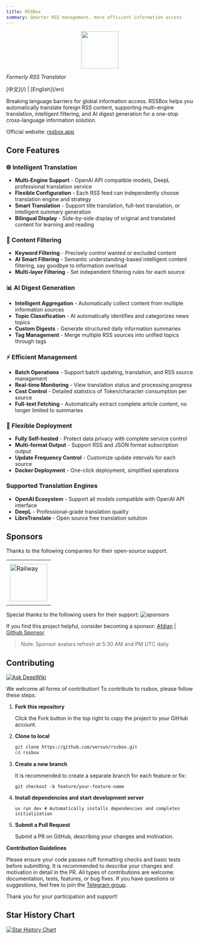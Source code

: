 ```yaml
---
title: RSSBox
summary: Smarter RSS management, more efficient information access
---
```


<div align="center">
<img src="/assets/logo.svg" width="100" height="100">
</div>

<p><em>Formerly RSS Translator</em></p>
[中文](/) | [English](/en)

Breaking language barriers for global information access. RSSBox helps you automatically translate foreign RSS content, supporting multi-engine translation, intelligent filtering, and AI digest generation for a one-stop cross-language information solution.

Official website: [rssbox.app](https://rssbox.app)

## Core Features

### 🌐 Intelligent Translation
- **Multi-Engine Support** - OpenAI API compatible models, DeepL professional translation service
- **Flexible Configuration** - Each RSS feed can independently choose translation engine and strategy
- **Smart Translation** - Support title translation, full-text translation, or intelligent summary generation
- **Bilingual Display** - Side-by-side display of original and translated content for learning and reading

### 🎯 Content Filtering
- **Keyword Filtering** - Precisely control wanted or excluded content
- **AI Smart Filtering** - Semantic understanding-based intelligent content filtering, say goodbye to information overload
- **Multi-layer Filtering** - Set independent filtering rules for each source

### 📊 AI Digest Generation
- **Intelligent Aggregation** - Automatically collect content from multiple information sources
- **Topic Classification** - AI automatically identifies and categorizes news topics
- **Custom Digests** - Generate structured daily information summaries
- **Tag Management** - Merge multiple RSS sources into unified topics through tags

### ⚡ Efficient Management
- **Batch Operations** - Support batch updating, translation, and RSS source management
- **Real-time Monitoring** - View translation status and processing progress
- **Cost Control** - Detailed statistics of Token/character consumption per source
- **Full-text Fetching** - Automatically extract complete article content, no longer limited to summaries

### 🔧 Flexible Deployment
- **Fully Self-hosted** - Protect data privacy with complete service control
- **Multi-format Output** - Support RSS and JSON format subscription output
- **Update Frequency Control** - Customize update intervals for each source
- **Docker Deployment** - One-click deployment, simplified operations
   
### Supported Translation Engines

- **OpenAI Ecosystem** - Support all models compatible with OpenAI API interface
- **DeepL** - Professional-grade translation quality
- **LibreTranslate** - Open source free translation solution

## Sponsors

Thanks to the following companies for their open-source support.

<table>
  <tr>
    <td style="padding:10px;">
      <a href="https://www.railway.app">
        <img src="https://railway.app/brand/logo-light.png" alt="Railway" style="width:100px; height:100px;">
      </a>
    </td>
  </tr>
</table>

Special thanks to the following users for their support:
![sponsors](https://supporters.versun.me/sponsors.svg)

If you find this project helpful, consider becoming a sponsor: [Afdian](https://afdian.com/a/versun) | [Github Sponsor](https://github.com/sponsors/versun)
> Note: Sponsor avatars refresh at 5:30 AM and PM UTC daily.

## Contributing
[![Ask DeepWiki](https://deepwiki.com/badge.svg)](https://deepwiki.com/versun/rssbox)

We welcome all forms of contribution! To contribute to rssbox, please follow these steps:

1. **Fork this repository**  

   Click the Fork button in the top right to copy the project to your GitHub account.

2. **Clone to local**  
   ```bash
   git clone https://github.com/versun/rssbox.git
   cd rssbox
   ```

3. **Create a new branch**

    It is recommended to create a separate branch for each feature or fix:
    ```
    git checkout -b feature/your-feature-name
    ```

4. **Install dependencies and start development server**
    ```
    uv run dev # Automatically installs dependencies and completes initialization
    ```

6. **Submit a Pull Request**

    Submit a PR on GitHub, describing your changes and motivation.


**Contribution Guidelines**

  Please ensure your code passes ruff formatting checks and basic tests before submitting.
  It is recommended to describe your changes and motivation in detail in the PR.
  All types of contributions are welcome: documentation, tests, features, or bug fixes.
  If you have questions or suggestions, feel free to join the [Telegram group](https://t.me/rssboxapp).

  Thank you for your participation and support!


## Star History Chart

[![Star History Chart](https://api.star-history.com/svg?repos=versun/rssbox&type=Date)](https://star-history.com/#versun/rssbox&Date)

